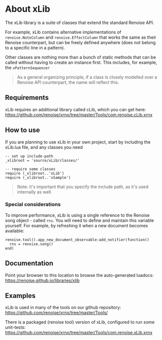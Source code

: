 # About xLib

The xLib library is a suite of classes that extend the standard Renoise API. 

For example, xLib contains alternative implementations of `renoise.NoteColumn` and `renoise.EffectColumn` that works the same as their Renoise counterpart, but can be freely defined anywhere (does not belong to a specific line in a pattern). 

Other classes are nothing more than a bunch of static methods that can be called without having to create an instance first. This includes, for example, the `xPatternSequencer`

> As a general organizing principle, if a class is closely modelled over a Renoise API counterpart, the name will reflect this. 


## Requirements

xLib requires an additional library called cLib, which you can get here:  
https://github.com/renoise/xrnx/tree/master/Tools/com.renoise.cLib.xrnx


## How to use 

If you are planning to use xLib in your own project, start by including the xLib.lua file, and any classes you need

	-- set up include-path
	_xlibroot = 'source/xLib/classes/'

	-- require some classes
	require (_xlibroot..'xLib')
	require (_xlibroot..'xSample')

> Note: it's important that you specify the include path, as it's used internally as well.  

### Special considerations

To improve performance, xLib is using a single reference to the Renoise song object - called `rns`. You will need to define and maintain this variable yourself. For example, by refreshing it when a new document becomes available:

	renoise.tool().app_new_document_observable:add_notifier(function()
	  rns = renoise.song()
	end)

## Documentation

Point your browser to this location to browse the auto-generated luadocs:  
https://renoise.github.io/libraries/xlib


## Examples

xLib is used in many of the tools on our github repository:  
https://github.com/renoise/xrnx/tree/master/Tools/

There is a packaged (renoise tool) version of xLib, configured to run some unit-tests:
https://github.com/renoise/xrnx/tree/master/Tools/com.renoise.xLib.xrnx




